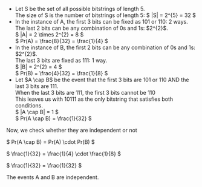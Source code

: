 <ul>
	<li> Let S be the set of all possible bitstrings of length 5. <br/> 
	The size of S is the number of bitstrings of length 5: $ |S| = 2^{5} = 32 $
	<li> In the instance of A, the first 3 bits can be fixed as 101 or 110: 2 ways. <br/> 
	The last 2 bits can be any combination of 0s and 1s: $2^{2}$. <br/> 
	$ |A| = 2 \times 2^{2} = 8 $ <br/> 
	$ Pr(A) = \frac{8}{32} = \frac{1}{4} $
	<li> In the instance of B, the first 2 bits can be any combination of 0s and 1s: $2^{2}$. <br/> 
	The last 3 bits are fixed as 111: 1 way. <br/> 
	$ |B| = 2^{2} = 4 $ <br/> 
	$ Pr(B) = \frac{4}{32} = \frac{1}{8} $
	<li> Let $A \cap B$ be the event that the first 3 bits are 101 or 110 AND the last 3 bits are 111. <br/> 
	When the last 3 bits are 111, the first 3 bits cannot be 110 <br/> 
	This leaves us with 10111 as the only bitstring that satisfies both conditions. <br/> 
	$ |A \cap B| = 1 $ <br/> 
	$ Pr(A \cap B) = \frac{1}{32} $
</ul>

Now, we check whether they are independent or not

$ Pr(A \cap B) = Pr(A) \cdot Pr(B) $

$ \frac{1}{32} = \frac{1}{4} \cdot \frac{1}{8} $

$ \frac{1}{32} = \frac{1}{32} $

The events A and B are independent.
